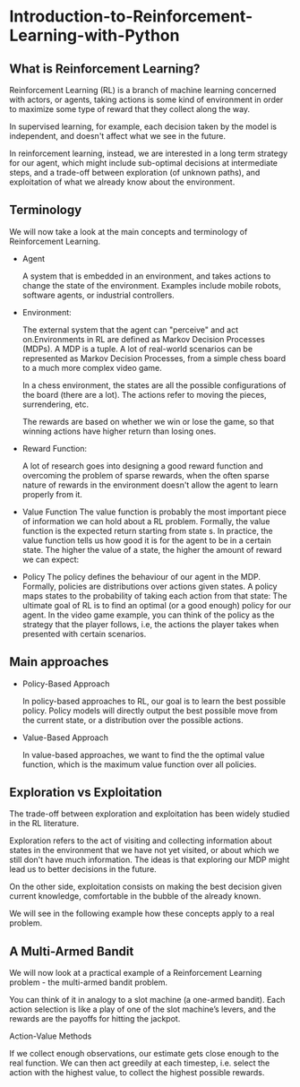 # Introduction-to-Reinforcement-Learning-with-Python

## What is Reinforcement Learning?
Reinforcement Learning (RL) is a branch of machine learning concerned with actors, or agents, taking actions is some kind of environment in order to maximize some type of reward that they collect along the way.

In supervised learning, for example, each decision taken by the model is independent, and doesn't affect what we see in the future.

In reinforcement learning, instead, we are interested in a long term strategy for our agent, which might include sub-optimal decisions at intermediate steps, and a trade-off between exploration (of unknown paths), and exploitation of what we already know about the environment.

## Terminology
We will now take a look at the main concepts and terminology of Reinforcement Learning.

  - Agent

    A system that is embedded in an environment, and takes actions to change the state of the environment. Examples include mobile robots, software agents, or industrial controllers.

  - Environment:
  
    The external system that the agent can "perceive" and act on.Environments in RL are defined as Markov Decision Processes (MDPs). A MDP is a tuple.
    A lot of real-world scenarios can be represented as Markov Decision Processes, from a simple chess board to a much more complex video game.

    In a chess environment, the states are all the possible configurations of the board (there are a lot). The actions refer to moving the pieces, surrendering, etc.

    The rewards are based on whether we win or lose the game, so that winning actions have higher return than losing ones.

  - Reward Function:
  
    A lot of research goes into designing a good reward function and overcoming the problem of sparse rewards, when the often sparse nature of rewards in the environment doesn't     allow the agent to learn properly from it.

  - Value Function
    The value function is probably the most important piece of information we can hold about a RL problem.
    Formally, the value function is the expected return starting from state s. In practice, the value function tells us how good it is for the agent to be in a certain state.        The higher the value of a state, the higher the amount of reward we can expect:

  - Policy
    The policy defines the behaviour of our agent in the MDP.
    Formally, policies are distributions over actions given states. A policy maps states to the probability of taking each action from that state:
    The ultimate goal of RL is to find an optimal (or a good enough) policy for our agent. In the video game example, you can think of the policy as the strategy that the player     follows, i.e, the actions the player takes when presented with certain scenarios.
    
 ## Main approaches
  - Policy-Based Approach
  
    In policy-based approaches to RL, our goal is to learn the best possible policy. Policy models will directly output the best possible move from the current state, or a     distribution over the possible actions.
  - Value-Based Approach
  
    In value-based approaches, we want to find the the optimal value function, which is the maximum value function over all policies.
    
 ## Exploration vs Exploitation
 
 The trade-off between exploration and exploitation has been widely studied in the RL literature.

Exploration refers to the act of visiting and collecting information about states in the environment that we have not yet visited, or about which we still don't have much information. The ideas is that exploring our MDP might lead us to better decisions in the future.

On the other side, exploitation consists on making the best decision given current knowledge, comfortable in the bubble of the already known.

We will see in the following example how these concepts apply to a real problem.

## A Multi-Armed Bandit

We will now look at a practical example of a Reinforcement Learning problem - the multi-armed bandit problem.

You can think of it in analogy to a slot machine (a one-armed bandit). Each action selection is like a play of one of the slot machine’s levers, and the rewards are the payoffs for hitting the jackpot.

Action-Value Methods

If we collect enough observations, our estimate gets close enough to the real function. We can then act greedily at each timestep, i.e. select the action with the highest value, to collect the highest possible rewards.


    
    


